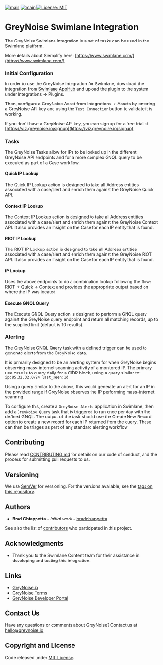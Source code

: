 [![main](https://github.com/GreyNoise-Intelligence/greynoise-swimlane/workflows/Build/badge.svg)](https://github.com/GreyNoise-Intelligence/greynoise-swimlane/actions?query=workflow%3ABuild)
[![main](https://github.com/GreyNoise-Intelligence/greynoise-swimlane/workflows/python_linters/badge.svg)](https://github.com/GreyNoise-Intelligence/greynoise-swimlane/actions?query=workflow%3Apython_linters)
[![License: MIT](https://img.shields.io/badge/License-MIT-yellow.svg)](https://opensource.org/licenses/MIT)

# GreyNoise Swimlane Integration

The GreyNoise Swimlane Integration is a set of tasks can be used in the Swimlane platform.

More details about Siemplify here: [https://www.swimlane.com/](https://www.swimlane.com/)

### Initial Configuration
In order to use the GreyNoise Integration for Swimlane, download the integration from 
[Swimlane AppHub](https://apphub.swimlane.com) and upload the plugin to the system under Integrations -> Plugins.

Then, configure a GreyNoise Asset from Integrations -> Assets by entering a GreyNoise API key and using the `Test
Connection` button to validate it is working.

If you don't have a GreyNoise API key, you can sign up for a free trial at 
[https://viz.greynoise.io/signup](https://viz.greynoise.io/signup)

### Tasks

The GreyNoise Tasks allow for IPs to be looked up in the different GreyNoise API endpoints and for a more complex 
GNQL query to be executed as part of a Case workflow.

#### Quick IP Lookup
The Quick IP Lookup action is designed to take all Address entities associated with a case/alert and enrich them against
the GreyNoise Quick API.

#### Context IP Lookup
The Context IP Lookup action is designed to take all Address entities associated with a case/alert and enrich them 
against the GreyNoise Context API.  It also provides an Insight on the Case for each IP entity that is found.

#### RIOT IP Lookup
The RIOT IP Lookup action is designed to take all Address entities associated with a case/alert and enrich them against
the GreyNoise RIOT API.  It also provides an Insight on the Case for each IP entity that is found.

#### IP Lookup
Uses the above endpoints to do a combination lookup following the flow: RIOT -> Quick -> Context and provides the 
appropriate output based on where the IP was located

#### Execute GNQL Query
The Execute GNQL Query action is designed to perform a GNQL query against the GreyNoise query endpoint and return all
matching records, up to the supplied limit (default is 10 results).

### Alerting

The GreyNoise GNQL Query task with a defined trigger can be used to generate alerts from the GreyNoise data.

It is primarily designed to be an alerting system for when GreyNoise
begins observing mass-internet scanning activity of a monitored IP.  The primary use case is to query daily for a CIDR
block, using a query similar to: `ip:85.32.32.0/24 last_seen:1d`

Using a query similar to the above, this would generate an alert for an IP in the provided range if GreyNoise observes
the IP performing mass-internet scanning.

To configure this, create a `GreyNoise Alerts` application in Swimlane, then add a `GreyNoise Query` task that is 
triggered to run once per day with the defined GNQL.  The output of the task should use the Create New Record option
to create a new record for each IP returned from the query.  These can then be triages as part of any standard alerting
workflow

 ## Contributing

Please read [CONTRIBUTING.md](CONTRIBUTING.md) for details on our code of conduct, and the process for submitting 
pull requests to us.

## Versioning

We use [SemVer](http://semver.org/) for versioning. For the versions available, see the 
[tags on this repository](https://github.com/GreyNoise-Intelligence/os-template/tags).

## Authors

* **Brad Chiappetta** - *Initial work* - [bradchiappetta](https://github.com/bradchiappetta)

See also the list of [contributors](https://github.com/GreyNoise-Intelligence/os-template/contributors) 
who participated in this project.

## Acknowledgments

* Thank you to the Swimlane Content team for their assistance in developing and testing this integration.

## Links

* [GreyNoise.io](https://greynoise.io)
* [GreyNoise Terms](https://greynoise.io/terms)
* [GreyNoise Developer Portal](https://developer.greynoise.io)

## Contact Us

Have any questions or comments about GreyNoise?  Contact us at [hello@greynoise.io](mailto:hello@greynoise.io)

## Copyright and License

Code released under [MIT License](LICENSE).

